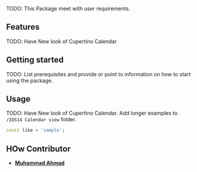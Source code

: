 <!--
This ios 14 calendar view we will update this shortly.
-->

TODO: This Package meet with user requirements.

## Features

TODO: Have New look of Cupertino Calendar

## Getting started

TODO: List prerequisites and provide or point to information on how to
start using the package.

## Usage

TODO: Have New look of Cupertino Calendar. Add longer examples
to `/IOS14 Calendar view` folder.

```dart
const like = 'sample';
```

## HOw Contributor

- **[Muhammad Ahmad](https://www.linkedin.com/in/muhammad-ahmad-821963133)**
